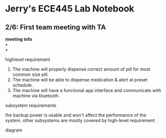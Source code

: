 # Jerry's ECE445 Lab Notebook

## 2/6: First team meeting with TA

  **meeting info <br>**
  •  <br>
  •  <br>

highlevel requirement
 
1. The machine will properly dispense correct amount of pill for most common size pill.
2. The machine will be able to dispense medication & alert  at preset schedule.
3. The machine will have a functional app interface and communicate with machine via bluetooth.


subsystem requirements 

the backup power is usable and won't affect the performance of the system. 
other subsystems are mostly covered by high-level requirement

diagram
